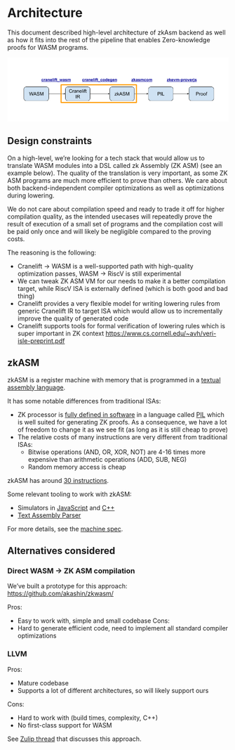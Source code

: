 # Architecture

This document described high-level architecture of zkAsm backend as well as how it fits into the rest of the pipeline that enables Zero-knowledge proofs for WASM programs.

![End-to-end pipeline](./images/endtoend.png)

## Design constraints

On a high-level, we’re looking for a tech stack that would allow us to translate WASM modules into a DSL called zk Assembly (ZK ASM) (see an example below).
The quality of the translation is very important, as some ZK ASM programs are much more efficient to prove than others. We care about both backend-independent compiler optimizations as well as optimizations during lowering.

We do not care about compilation speed and ready to trade it off for higher compilation quality, as the intended usecases will repeatedly prove the result of execution of a small set of programs and the compilation cost will be paid only once and will likely be negligible compared to the proving costs.

The reasoning is the following:

- Cranelift -> WASM is a well-supported path with high-quality optimization passes, WASM -> RiscV is still experimental
- We can tweak ZK ASM VM for our needs to make it a better compilation target, while RiscV ISA is externally defined (which is both good and bad thing)
- Cranelift provides a very flexible model for writing lowering rules from generic Cranelift IR to target ISA which would allow us to incrementally improve the quality of generated code
- Cranelift supports tools for formal verification of lowering rules which is super important in ZK context
https://www.cs.cornell.edu/~avh/veri-isle-preprint.pdf

## zkASM

zkASM is a register machine with memory that is programmed in a [textual assembly language](https://wiki.polygon.technology/docs/zkevm/zkASM/basic-syntax/).

It has some notable differences from traditional ISAs:
- ZK processor is [fully defined in software](https://github.com/0xPolygonHermez/zkevm-proverjs/blob/main/pil/main.pil) in a language called [PIL](https://github.com/0xPolygonHermez/zkevm-techdocs/blob/main/pil/v.1.0/pil.pdf) which is well suited for generating ZK proofs. As a consequence, we have a lot of freedom to change it as we see fit (as long as it is still cheap to prove)
- The relative costs of many instructions are very different from traditional ISAs:
    - Bitwise operations (AND, OR, XOR, NOT) are 4-16 times more expensive than arithmetic operations (ADD, SUB, NEG)
    - Random memory access is cheap

zkASM has around [30 instructions](https://github.com/0xPolygonHermez/zkasmcom/blob/main/instructions.md).

Some relevant tooling to work with zkASM:
- Simulators in [JavaScript](https://github.com/0xPolygonHermez/zkevm-proverjs) and [C++](https://github.com/0xPolygonHermez/zkevm-prover)
- [Text Assembly Parser](https://github.com/0xPolygonHermez/zkasmcom)

For more details, see the [machine spec](https://github.com/0xPolygonHermez/zkevm-techdocs/blob/main/zkevm-architecture/v.1.1/zkevm-architecture.pdf).

## Alternatives considered

### Direct WASM -> ZK ASM compilation

We’ve built a prototype for this approach: https://github.com/akashin/zkwasm/

Pros:
- Easy to work with, simple and small codebase
Cons:
- Hard to generate efficient code, need to implement all standard compiler optimizations

### LLVM

Pros:
- Mature codebase
- Supports a lot of different architectures, so will likely support ours

Cons:
- Hard to work with (build times, complexity, C++)
- No first-class support for WASM

See [Zulip thread](https://near.zulipchat.com/#narrow/stream/295306-pagoda.2Fcontract-runtime/topic/llvm.20backend.20for.20zk/near/389232792) that discusses this approach.

